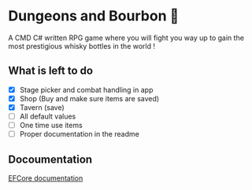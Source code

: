 ﻿# Dungeons and Bourbon 🏰

A CMD C# written RPG game where you will fight you way up to gain the most prestigious whisky bottles in the world !

## What is left to do

- [x] Stage picker and combat handling in app
- [x] Shop (Buy and make sure items are saved)
- [x] Tavern (save)
- [ ] All default values
- [ ] One time use items
- [ ] Proper documentation in the readme

## Docoumentation

[EFCore documentation](https://learn.microsoft.com/en-us/ef/core/get-started/overview/first-app?tabs=netcore-cli)
